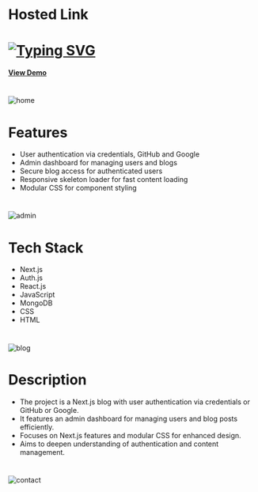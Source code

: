 <h1>Hosted Link</h1>
<h1>
  <a href="https://git.io/typing-svg"><img src="https://readme-typing-svg.herokuapp.com?font=Fira+Code&pause=1000&width=435&lines=This+is+my+Nextjs+Learning+Project+%F0%9F%A4%A9;Hi+Guys!+%F0%9F%91%8B" alt="Typing SVG" /></a>
</h1>


[**View Demo**](https://blog-site-next.vercel.app/)

<h1></h1>

![home](https://github.com/dipayanmaji/next-tutorial-lama/assets/121128467/58041978-fbd0-4092-911e-2908f66e4196)

<h1></h1>
<h1>Features</h1>
<ul>
    <li>User authentication via credentials, GitHub and Google</li>
    <li>Admin dashboard for managing users and blogs</li>
    <li>Secure blog access for authenticated users</li>
    <li>Responsive skeleton loader for fast content loading</li>
    <li>Modular CSS for component styling</li>
</ul>
<h1></h1>

![admin](https://github.com/dipayanmaji/next-tutorial-lama/assets/121128467/382acdc4-34bc-4788-a03e-7f0478b8f644)

<h1></h1>
<h1>Tech Stack</h1>
<ul>
  <li>Next.js</li>
  <li>Auth.js</li>
  <li>React.js</li>
  <li>JavaScript</li>
  <li>MongoDB</li>
  <li>CSS</li>
  <li>HTML</li>
</ul>
<h1></h1>

![blog](https://github.com/dipayanmaji/next-tutorial-lama/assets/121128467/6706eb7f-a6ec-4740-b6fb-491155cbdcde)

<h1></h1>
<h1>Description</h1>
<ul>
    <li>The project is a Next.js blog with user authentication via credentials or GitHub or Google.</li>
    <li>It features an admin dashboard for managing users and blog posts efficiently.</li>
    <li>Focuses on Next.js features and modular CSS for enhanced design.</li>
    <li>Aims to deepen understanding of authentication and content management.</li>
</ul>
<h1></h1>

![contact](https://github.com/dipayanmaji/next-tutorial-lama/assets/121128467/c9dcbe16-002b-4f06-acb8-4825fd4c802c)

<h1></h1>
